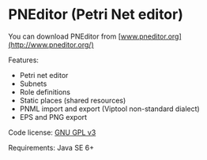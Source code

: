 PNEditor (Petri Net editor)
========

You can download PNEditor from [www.pneditor.org](http://www.pneditor.org/)

Features:

- Petri net editor
- Subnets
- Role definitions
- Static places (shared resources)
- PNML import and export (Viptool non-standard dialect)
- EPS and PNG export

Code license: [GNU GPL v3](http://www.gnu.org/licenses/gpl.html)

Requirements: Java SE 6+
